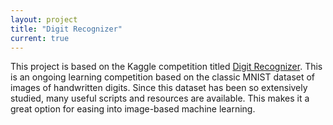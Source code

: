 ```yaml
---
layout: project
title: "Digit Recognizer"
current: true
---
```


This project is based on the Kaggle competition titled [Digit Recognizer](https://www.kaggle.com/c/digit-recognizer). This is an ongoing learning competition based on the classic MNIST dataset of images of handwritten digits. Since this dataset has been so extensively studied, many useful scripts and resources are available. This makes it a great option for easing into image-based machine learning. 
